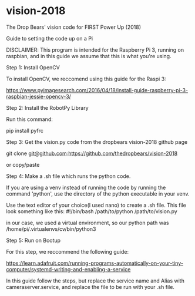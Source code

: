 # vision-2018
The Drop Bears' vision code for FIRST Power Up (2018)



Guide to setting the code up on a Pi


DISCLAIMER: This program is intended for the Raspberry Pi 3, running on raspbian, and in this guide we assume that this is what you're using.


Step 1: Install OpenCV

To install OpenCV, we reccomend using this guide for the Raspi 3:

https://www.pyimagesearch.com/2016/04/18/install-guide-raspberry-pi-3-raspbian-jessie-opencv-3/


Step 2: Install the RobotPy Library

Run this command:

pip install pyfrc


Step 3: Get the vision.py code from the dropbears vision-2018 github page

git clone git@github.com:https://github.com/thedropbears/vision-2018

or copy/paste


Step 4: Make a .sh file which runs the python code.

If you are using a venv instead of running the code by running the command 'python', use the directory of the python executable in your venv.

Use the text editor of your choice(I used nano) to create a .sh file. This file look something like this:
#!/bin/bash
/path/to/python /path/to/vision.py

in our case, we used a virtual environment, so our python path was /home/pi/.virtualenvs/cv/bin/python3


Step 5: Run on Bootup

For this step, we reccommend the following guide:

https://learn.adafruit.com/running-programs-automatically-on-your-tiny-computer/systemd-writing-and-enabling-a-service

In this guide follow the steps, but replace the service name and Alias with cameraserver.service, and replace the file to be run with your .sh file. 